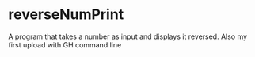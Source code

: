 # reverseNumPrint
A program that takes a number as input and displays it reversed. 
Also my first upload with GH command line
